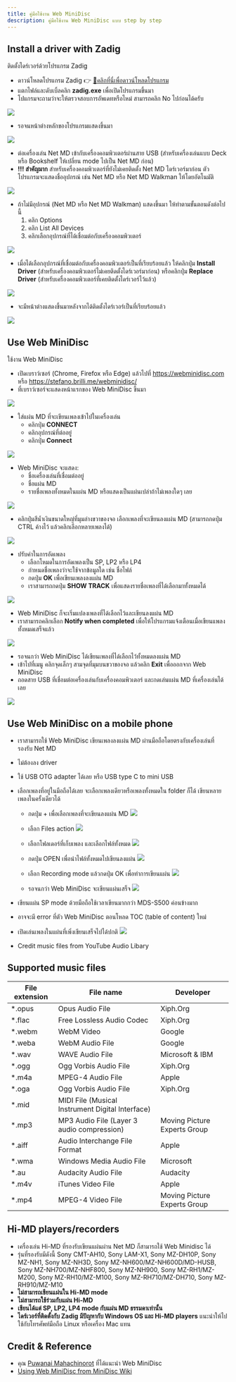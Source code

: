 ```yaml
---
title: คู่มือใช้งาน Web MiniDisc
description: คู่มือใช้งาน Web MiniDisc แบบ step by step
---
```


## Install a driver with Zadig
ติดตั้งไดร์เวอร์ด้วยโปรแกรม Zadig

- ดาวน์โหลดโปรแกรม Zadig 👉 [💾คลิกที่นี่เพื่อดาวน์โหลดโปรแกรม](files/zadig.zip)
- แตกไฟล์และดับเบิ้ลคลิก **zadig.exe** เพื่อเปิดโปรแกรมขึ้นมา
- โปแกรมจะถามว่าจะให้ตรวจสอบการอัพเดทหรือไหม่ สามารถคลิก No ไปก่อนได้ครับ

![](images/web-mini-disc-manual/update-policy.png)

- รอจนหน้าต่างหลักของโปรแกรมแสดงขึ้นมา

![](images/web-mini-disc-manual/default-window.png)

- ต่อเครื่องเล่น Net MD เข้ากับเครื่องคอมพิวเตอร์ผ่านสาย USB (สำหรับเครื่องเล่นแบบ Deck หรือ Bookshelf ให้เปลี่ยน mode ไปเป็น Net MD ก่อน)
- **!!! สำคัญมาก** สำหรับเครื่องคอมพิวเตอร์ที่ยังไม่เคยติดตั้ง Net MD ไดร์เวอร์มาก่อน ตัวโปรแกรมจะแสดงชื่ออุปกรณ์ เช่น Net MD หรือ Net MD Walkman ให้โดยอัตโนมัติ

![](images/web-mini-disc-manual/auto-select-device.png)

- ถ้าไม่มีอุปกรณ์ (Net MD หรือ Net MD Walkman) แสดงขึ้นมา ให้ทำตามขั้นตอนดังต่อไปนี้
  1. คลิก Options
  2. คลิก List All Devices
  3. คลิกเลือกอุปกรณ์ที่ได้เชื่อมต่อกับเครื่องคอมพิวเตอร์

![](images/web-mini-disc-manual/list-all-devices.png)

- เมื่อได้เลือกอุปกรณ์ที่เชื่อมต่อกับเครื่องคอมพิวเตอร์เป็นที่เรียบร้อยแล้ว ให้คลิกปุ่ม **Install Driver** (สำหรับเครื่องคอมพิวเตอร์ไม่เคยติดตั้งไดร์เวอร์มาก่อน)
  หรือคลิกปุ่ม **Replace Driver** (สำหรับเครื่องคอมพิวเตอร์ที่เคยติดตั้งไดร์เวอร์ไว้แล้ว)

![](images/web-mini-disc-manual/replace-driver.png)

- จะมีหน้าต่างแสดงขึ้นมาหลังจากได้ติดตั้งไดร์เวอร์เป็นที่เรียบร้อยแล้ว

![](images/web-mini-disc-manual/driver-installed-successfully.png)

## Use Web MiniDisc
ใช้งาน Web MiniDisc

- เปิดเบราว์เซอร์ (Chrome, Firefox หรือ Edge) แล้วไปที่ https://webminidisc.com หรือ https://stefano.brilli.me/webminidisc/
- ที่เบราว์เซอร์จะแสดงหน้าแรกของ Web MiniDisc ขึ้นมา

![](images/web-mini-disc-manual/home-page.png)

- ใส่แผ่น MD ที่จะเขียนเพลงเข้าไปในเครื่องเล่น
  - คลิกปุ่ม **CONNECT**
  - คลิกอุปกรณ์ที่ต่ออยู่
  - คลิกปุ่ม **Connect**

![](images/web-mini-disc-manual/connect-device.png)

- Web MiniDisc จะแสดง:
  - ชื่อเครื่องเล่นที่เชื่อมต่ออยู่
  - ชื่อแผ่น MD
  - รายชื่อเพลงทั้งหมดในแผ่น MD หรือแสดงเป็นแผ่นเปล่าถ้าไม่เพลงใดๆ เลย

![](images/web-mini-disc-manual/list-all-songs.png)

- คลิกปุ่มสีน้ำเงินขนาดใหญ่ที่มุมล่างขวาของจอ เลือกเพลงที่จะเขียนลงแผ่น MD (สามารถกดปุ่ม CTRL ค้างไว้ แล้วคลิกเลือกหลายเพลงได้)

![](images/web-mini-disc-manual/select-songs.png)

- ปรับค่าในการอัดเพลง
  - เลือกโหมดในการอัดเพลงเป็น SP, LP2 หรือ LP4
  - กำหนดชื่อเพลงว่าจะใช้จากข้อมูลใด เช่น ชื่อไฟล์
  - กดปุ่ม **OK** เพื่อเขียนเพลงลงแผ่น MD
  - เราสามารถกดปุ่ม **SHOW TRACK** เพื่อแสดงรายชื่อเพลงที่ได้เลือกมาทั้งหมดได้

![](images/web-mini-disc-manual/upload-settings.png)

- Web MiniDisc ก็จะเริ่มแปลงเพลงที่ได้เลือกไว้และเขียนลงแผ่น MD
- เราสามารถคลิกเลือก **Notify when completed** เพื่อให้โปรแกรมแจ้งเตือนเมื่อเขียนแพลงทั้งหมดเสร็จแล้ว

![](images/web-mini-disc-manual/recording.png)

- รอจนกว่า Web MiniDisc ได้เขียนเพลงที่ได้เลือกไว้ทั้งหมดลงแผ่น MD
- เข้าไปที่เมนู คลิกจุดเล็กๆ สามจุดที่มุมบนขวาของจอ แล้วคลิก **Exit** เพื่อออกจาก Web MiniDisc
- ถอดสาย USB ที่เชื่อมต่อเครื่องเล่นกับเครื่องคอมพิวเตอร์ และกดเล่นแผ่น MD ที่เครื่องเล่นได้เลย

![](images/web-mini-disc-manual/menu.png)

## Use Web MiniDisc on a mobile phone
- เราสามารถใช้ Web MiniDisc เขียนเพลงลงแผ่น MD ผ่านมือถือโดยตรงกับเครื่องเล่นที่รองรับ Net MD
- ไม่ต้องลง driver
- ใช้ USB OTG adapter ได้เลย หรือ USB type C to mini USB
- เลือกเพลงที่อยู่ในมือถือได้เลย จะเลือกเพลงเดียวหรือเพลงทั้งหมดใน folder ก็ได้ เขียนหลายเพลงในครั้งเดียวได้
  - กดปุ่ม + เพื่อเลือกเพลงที่จะเขียนลงแผ่น MD
    ![](images/web-mini-disc-manual/mobile-select-add-music-files.png)

  - เลือก Files action
    ![](images/web-mini-disc-manual/mobile-select-files-action.png)

  - เลือกโฟลเดอร์ที่เก็บเพลง และเลือกไฟล์ทั้งหมด
    ![](images/web-mini-disc-manual/mobile-select-all-music-files-in-a-folder.png)

  - กดปุ่ม OPEN เพื่อนำไฟล์ทั้งหมดไปเขียนลงแผ่น
    ![](images/web-mini-disc-manual/mobile-select-open-files.png)

  - เลือก Recording mode แล้วกดปุ่ม OK เพื่อทำการเขียนแผ่น
    ![](images/web-mini-disc-manual/mobile-select-recording-mode-and-ok.png)

  - รอจนกว่า Web MiniDisc จะเขียนแผ่นเสร็จ
    ![](images/web-mini-disc-manual/mobile-recording-status.png)

- เขียนแผ่น SP mode ด้วยมือถือใช้เวลาเขียนมากกว่า MDS-S500 ค่อนข้างมาก
- อาจจะมี error ที่ตัว Web MiniDisc ตอนโหลด TOC (table of content) ใหม่
- เปิดเล่นเพลงในแผ่นที่เพิ่งเขียนเสร็จไปได้ปกติ
  ![](images/web-mini-disc-manual/web-mini-disc-on-mobile-phone.png)

- Credit music files from YouTube Audio Libary


## Supported music files

| File extension | File name                                        | Developer                    |
|----------------|--------------------------------------------------|------------------------------|
| *.opus         | Opus Audio File                                  | Xiph.Org                     |
| *.flac         | Free Lossless Audio Codec                        | Xiph.Org                     |
| *.webm         | WebM Video                                       | Google                       |
| *.weba         | WebM Audio File                                  | Google                       |
| *.wav          | WAVE Audio File                                  | Microsoft & IBM              |
| *.ogg          | Ogg Vorbis Audio File                            | Xiph.Org                     |
| *.m4a          | MPEG-4 Audio File                                | Apple                        |
| *.oga          | Ogg Vorbis Audio File                            | Xiph.Org                     |
| *.mid          | MIDI File (Musical Instrument Digital Interface) |                              |
| *.mp3          | MP3 Audio File   (Layer 3 audio compression)     | Moving Picture Experts Group |
| *.aiff         | Audio Interchange File Format                    | Apple                        |
| *.wma          | Windows Media Audio File                         | Microsoft                    |
| *.au           | Audacity Audio File                              | Audacity                     |
| *.m4v          | iTunes Video File                                | Apple                        |
| *.mp4          | MPEG-4 Video File                                | Moving Picture Experts Group |

## Hi-MD players/recorders
- เครื่องเล่น Hi-MD ที่รองรับเขียนแผ่นผ่าน Net MD ก็สามารถใช้ Web Minidisc ได้
- รุ่นที่รองรับมีดังนี้ Sony CMT-AH10, Sony LAM-X1, Sony MZ-DH10P, Sony MZ-NH1, Sony MZ-NH3D, Sony MZ-NH600/MZ-NH600D/MD-HUSB, Sony MZ-NH700/MZ-NHF800,
  Sony MZ-NH900, Sony MZ-RH1/MZ-M200, Sony MZ-RH10/MZ-M100, Sony MZ-RH710/MZ-DH710, Sony MZ-RH910/MZ-M10
- **ไม่สามารถเขียนแผ่นใน Hi-MD mode**
- **ไม่สามารถใช้ร่วมกับแผ่น Hi-MD**
- **เขียนได้แต่ SP, LP2, LP4 mode กับแผ่น MD ธรรมดาเท่านั้น**
- **ไดร์เวอร์ที่ติดตั้งกับ Zadig มีปัญหากับ Windows OS และ Hi-MD players** แนะนำให้ไปใช้กับโทรศัพท์มือถือ Linux หรือเครื่อง Mac แทน

## Credit & Reference

- คุณ [Puwanai Mahachinorot](https://www.facebook.com/pinghitz) ที่ได้แนะนำ Web MiniDisc
- [Using Web MiniDisc from MiniDisc Wiki](https://www.minidisc.wiki/guides/webminidisc)
